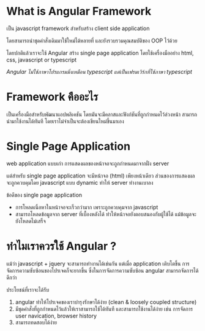 # What is Angular Framework
เป็น javascript framework สำหรับสร้าง client side application 

โดยสามารถนำชุดคำสั่งเดิมมาใช้ใหม่ได้หลายที่ และยังรวบรวมคุณสมบัติของ OOP ไว้ด้วย

โดยปกติแล้วเราจะใช้ Angular สร้าง single page application โดยใช้เครื่องมืออย่าง html, css, javascript or typescript

*Angular ไม่ใช้ภาษาโปรแกรมมิ่งเหมือน typescript แต่เป็นเฟรมเวิร์กที่ใช้ภาษา typescript*

# Framework คืออะไร
เป็นเครื่องมือสำหรับพัฒนาแอปพลิเคชัน โดยมันจะมีคลาสและฟังก์ชันที่ถูกกำหนดไว้ล่วงหน้า สามารถนำมาใช้งานได้ทันที โดยเราไม่จำเป็นจะต้องเขียนใหม่ขึ้นมาเอง

# Single Page Application
web application แบบเก่า การแสดงผลของหน้าจอจะถูกกำหนดมาจากฝั่ง server

แต่สำหรับ single page application จะมีหน้าจอ (html) เพียงหน้าเดียว
ส่วนของการแสดงผลจะถูกควบคุมโดย javascript แบบ dynamic
ทำให้ server ทำงานเบาลง

ข้อดีของ single page application
- การโหลดเนิ้อหาในหน้าจอจะเร็วกว่ามาก เพราะถูกควบคุมจาก javascript
- สามารถโหลดข้อมูลจาก server ที่เบื้องหลังได้ ทำให้หน้าจอยังตอบสนองกับผู้ใช้ได้ แม้ข้อมูลจะยังโหลดไม่เสร็จ

# ทำไมเราควรใช้ Angular ?
แม้ว่า javascript + jquery จะสามารถทำงานได้เช่นกัน แต่เมื่อ application เติบโตขึ้น การจัดการความซับซ้อนของโปรเจคก็จะยากขึ้น ซึ่งในการจัดการความซับซ้อน angular สามารถจัดการได้ดีกว่า

ประโยชน์ที่เราจะได้รับ
1. angular ทำให้โปรเจคของเราบำรุงรักษาได้ง่าย (clean & loosely coupled structure)
2. มีชุดคำสั่งที่ถูกกำหนดไว้แล้วให้เราสามารถใช้ได้ทันที และสามารถใช้งานได้ง่าย เช่น การจัดการ user navication, browser history
3. สามารถทดสอบได้ง่าย
